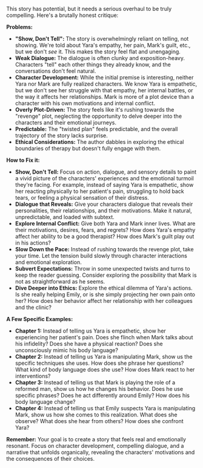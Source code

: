 This story has potential, but it needs a serious overhaul to be truly compelling. Here's a brutally honest critique:

**Problems:**

* **"Show, Don't Tell":**  The story is overwhelmingly reliant on telling, not showing.  We're told about Yara's empathy, her pain, Mark's guilt, etc., but we don't *see* it. This makes the story feel flat and unengaging.
* **Weak Dialogue:** The dialogue is often clunky and exposition-heavy. Characters  "tell" each other things they already know, and the conversations don't feel natural. 
* **Character Development:**  While the initial premise is interesting, neither Yara nor Mark are fully realized characters. We know Yara is empathetic, but we don't see her struggle with that empathy, her internal battles, or the way it affects her relationships. Mark is more of a plot device than a character with his own motivations and internal conflict.
* **Overly Plot-Driven:** The story feels like it's rushing towards the "revenge" plot, neglecting the opportunity to delve deeper into the characters and their emotional journeys. 
* **Predictable:** The "twisted plan" feels predictable, and the overall trajectory of the story lacks surprise.
* **Ethical Considerations:** The author dabbles in exploring the ethical boundaries of therapy but doesn't fully engage with them. 

**How to Fix it:**

* **Show, Don't Tell:**  Focus on action, dialogue, and sensory details to paint a vivid picture of the characters' experiences and the emotional turmoil they're facing. For example, instead of saying Yara is empathetic, show her reacting physically to her patient's pain, struggling to hold back tears, or feeling a physical sensation of their distress.
* **Dialogue that Reveals:**  Give your characters dialogue that reveals their personalities, their relationships, and their motivations. Make it natural, unpredictable, and loaded with subtext.
* **Explore Internal Conflict:**  Give both Yara and Mark inner lives. What are their motivations, desires, fears, and regrets? How does Yara's empathy affect her ability to be a good therapist?  How does Mark's guilt play out in his actions?
* **Slow Down the Pace:**  Instead of rushing towards the revenge plot, take your time. Let the tension build slowly through character interactions and emotional exploration.
* **Subvert Expectations:**  Throw in some unexpected twists and turns to keep the reader guessing.  Consider exploring the possibility that Mark is not as straightforward as he seems.
* **Dive Deeper into Ethics:**  Explore the ethical dilemma of Yara's actions. Is she really helping Emily, or is she simply projecting her own pain onto her? How does her behavior affect her relationship with her colleagues and the clinic? 

**A Few Specific Examples:**

* **Chapter 1:**  Instead of telling us Yara is empathetic, show her experiencing her patient's pain. Does she flinch when Mark talks about his infidelity? Does she have a physical reaction? Does she unconsciously mimic his body language? 
* **Chapter 2:** Instead of telling us Yara is manipulating Mark, show us the specific techniques she uses. How does she phrase her questions? What kind of body language does she use?  How does Mark react to her interventions? 
* **Chapter 3:**  Instead of telling us that Mark is playing the role of a reformed man, show us how he changes his behavior.  Does he use specific phrases? Does he act differently around Emily? How does his body language change?
* **Chapter 4:**  Instead of telling us that Emily suspects Yara is manipulating Mark, show us how she comes to this realization.  What does she observe? What does she hear from others? How does she confront Yara?

**Remember:**  Your goal is to create a story that feels real and emotionally resonant.  Focus on character development, compelling dialogue, and a narrative that unfolds organically, revealing the characters' motivations and the consequences of their choices. 
